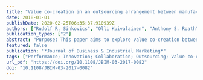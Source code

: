 ```yaml
---
title: "Value co-creation in an outsourcing arrangement between manufacturers and third party logistics providers: resource commitment, innovation and collaboration"
date: 2018-01-01
publishDate: 2020-02-25T06:35:37.910939Z
authors: ["Rudolf R. Sinkovics", "Olli Kuivalainen", "Anthony S. Roath"]
publication_types: ["2"]
abstract: "Purpose: This paper aims to explore value co-creation between manufacturing firms and third-party logistics providers (3PLs). The specific focus is on resources and value co-creation with the aim to examine a set of relationships among the 3PL’s resource commitment, collaboration and innovation, and their performance outcomes. Design/methodology/approach: Survey data consisting of 142 UK manufacturing firms are used to study the 3PL and manufacturing customer value co-creation. The confirmatory factor model (CFA) and subsequent structural equation model were tested using EQS 6.1. Findings: The findings show that collaboration between the manufacturers and the 3PLs mediates the relationship between resource commitment and innovation, and performance. 3PLs are becoming much more of a collaborative partner which support the idea of value co-creation strategy. Research limitations/implications: The study is cross-sectional; temporal evolution of value co-creation should be studied in the future. Practical implications: When manufacturers and 3PLs collaborate to target efforts strategically, the 3PL’s resource commitment can be directed towards the development of new innovative approaches. Originality/value: The study contributes to the discussion of forms of co-creation, and theoretical frameworks which would enable us to understand how customers and other actors engage with the companies in collaborative value creation activities."
featured: false
publication: "*Journal of Business & Industrial Marketing*"
tags: ["Performance; Innovation; Collaboration; Outsourcing; Value co-creation; Resource commitment"]
url_pdf: "https://doi.org/10.1108/JBIM-03-2017-0082"
doi: "10.1108/JBIM-03-2017-0082"
---
```


